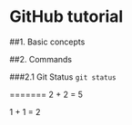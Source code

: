 # GitHub tutorial
##1. Basic concepts

##2. Commands

###2.1 Git Status
`git status`

=======
2 + 2 = 5

1 + 1 = 2


